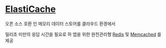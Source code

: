 # [ElastiCache](https://aws.amazon.com/ko/elasticache/?nc=sn&loc=0)

오픈 소스 호환 인 메모리 데이터 스토어를 클라우드 환경에서

밀리초 미만의 응답 시간을 필요로 하 앱을 위한 완전관리형 [Redis](https://aws.amazon.com/ko/redis/) 및 [Memcached](https://aws.amazon.com/ko/memcached/) 를 제공